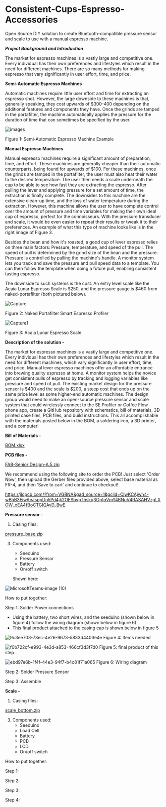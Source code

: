 # Consistent-Cups-Espresso-Accessories
Open Source DIY solution to create Bluetooth-compatible pressure sensor and scale to use with a manual espresso machine. 

_**Project Background and Introduction**_

The market for espresso machines is a vastly large and competitive one. Every individual has their own preferences and lifestyles which result in the need for different machines. There are so many methods for making espresso that vary significantly in user effort, time, and price. 

**Semi-Automatic Espresso Machines**

Automatic machines require little user effort and time for extracting an espresso shot. However, the large downside to these machines is that, generally speaking, they cost upwards of $300-400 depending on the additional features and components they have. Once the grinds are tamped in the portafilter, the machine automatically applies the pressure for the duration of time that can sometimes be specified by the user.  

 
![images](https://github.com/rhit-coultabm/Consistent-Cups-Espresso-Accessories/assets/92759594/d9ebb77a-002f-4e52-8c84-2f716b7bec55)

Figure 1: Semi-Automatic Espresso Machine Example 

**Manual Espresso Machines**

Manual espresso machines require a significant amount of preparation, time, and effort. These machines are generally cheaper than their automatic counterparts, being found for upwards of $100. For these machines, once the grinds are tamped in the portafilter, the user must also heat their water to the desired temperature. The user then needs a scale underneath the cup to be able to see how fast they are extracting the espresso. After pulling the lever and applying pressure for a set amount of time, the extraction is finally complete. The downsides to this machine are the extensive clean-up time, and the loss of water temperature during the extraction. However, this machine allows the user to have complete control over the amount of pressure and time variables for making their own ideal cup of espresso, perfect for the connoisseurs. With the pressure transducer and scale, it would be even easier to repeat their results or tweak it to their preferences. An example of what this type of machine looks like is in the right image of Figure 3. 

 

Besides the bean and how it's roasted, a good cup of lever espresso relies on three main factors: Pressure, temperature, and speed of the pull.  The speed of pull is determined by the grind size of the bean and the pressure.  Pressure is controlled by pulling the machine's handle.  A monitor system lets you track and save the pressure and pull speed data to a template.  You can then follow the template when doing a future pull, enabling consistent tasting espresso. 

The downside to such systems is the cost.  An entry level scale like the Acaia Lunar Espresso Scale is $250, and the pressure gauge is $460 from naked-portafilter (both pictured below). 

![Capture](https://github.com/rhit-coultabm/Consistent-Cups-Espresso-Accessories/assets/92759594/4032a096-29ca-4a02-a5ee-2f61479c5c94)

Figure 2: Naked Portafilter Smart Espresso Profiler 

![Capture1](https://github.com/rhit-coultabm/Consistent-Cups-Espresso-Accessories/assets/92759594/d52db8cd-98b8-4e13-8d43-337a77dcf7b6)

Figure 3: Acaia Lunar Espresso Scale 


**Description of the solution -**

The market for espresso machines is a vastly large and competitive one. Every individual has their own preferences and lifestyles which result in the need for different machines, which vary significantly in user effort, time, and price.  Manual lever espresso machines offer an affordable entrance into brewing quality espresso at home.  A monitor system helps the novice get consistent pulls of espresso by tracking and logging variables like pressure and speed of pull. The existing market design for the pressure sensor is $400 and the scale is $200, a steep cost that ends up on the same price level as some higher-end automatic machines. The design group would need to make an open-source pressure sensor and scale system that could wirelessly connect to the SE Profiler or Coffee Flow phone app, create a GitHub repository with schematics, bill of materials, 3D printed case files, PCB files, and build instructions.  This all accomplishable with the materials posted below in the BOM, a soldering iron, a 3D printer, and a computer!

**Bill of Materials -**

[BOM.xlsx](https://github.com/rhit-coultabm/Consistent-Cups-Espresso-Accessories/files/14972820/BOM.xlsx)

**PCB files -**

[FAB-Senior Design-A.5.zip](https://github.com/rhit-coultabm/Consistent-Cups-Espresso-Accessories/files/14779862/FAB-Senior.Design-A.5.zip)

We recommend using the following site to order the PCB! Just select 'Order Now', then upload the Gerber files provided above, select base material as FR-4, and then 'Save to cart' and continue to checkout!

https://jlcpcb.com/?from=VGBNA&gad_source=1&gclid=CjwKCAjwh4-wBhB3EiwAeJsppDn5Pd4jk2OESbvpThskq3OpfqVmY4BNuV4RASAHVzgLXOW_oEA4fBoCTGIQAvD_BwE

**Pressure sensor -**

1. Casing files:
   
[pressure_base.zip](https://github.com/rhit-coultabm/Consistent-Cups-Espresso-Accessories/files/14780216/pressure_base.zip)

3. Components used:
   - Seeduino
   - Pressure Sensor
   - Battery
   - On/off switch
  
   Shown here:
  
![MicrosoftTeams-image (10)](https://github.com/rhit-coultabm/Consistent-Cups-Espresso-Accessories/assets/92759594/508b8cee-a858-4a56-9c45-193e7eb5a1a3)

How to put together: 

Step 1: Solder Power connections

- Using the battery, two short wires, and the seeduino (shown below in figure 4) follow the wiring diagram (shown below in figure 6)
- This final product attached to the casing cap is shown below in figure 5

![9c3ee703-73ec-4e26-9673-5833d4403e4e](https://github.com/rhit-coultabm/Consistent-Cups-Espresso-Accessories/assets/92759594/b503a13f-b484-4827-89ad-c62adab83f5b)
Figure 4: Items needed

![f0b722cf-e993-4e3d-a853-466cf3d3f7d0](https://github.com/rhit-coultabm/Consistent-Cups-Espresso-Accessories/assets/92759594/26c716e5-618b-4c05-9800-e513443388d2)
Figure 5: final product of this step


![ebd97e6b-1f4f-44e3-94f7-b4c81f71a065](https://github.com/rhit-coultabm/Consistent-Cups-Espresso-Accessories/assets/92759594/acf58382-491d-4c06-a991-7cc721aa4bf7)
Figure 6: Wiring diagram 


Step 2: Solder Pressure Sensor


Step 3: Assemble



**Scale -**

1. Casing files:
   
[scale_bottom.zip](https://github.com/rhit-coultabm/Consistent-Cups-Espresso-Accessories/files/14780224/scale_bottom.zip)


3. Components used:
   - Seeduino
   - Load Cell
   - Battery
   - PCB
   - LCD
   - On/off switch
   
How to put together:

Step 1: 


Step 2:


Step 3:


Step 4: 


   
